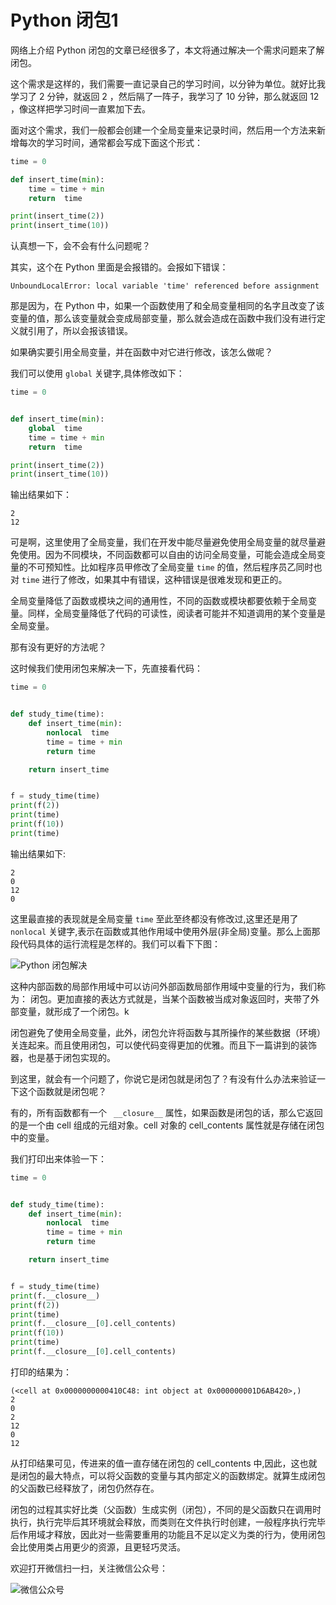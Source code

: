 # Python 闭包1

网络上介绍 Python 闭包的文章已经很多了，本文将通过解决一个需求问题来了解闭包。


这个需求是这样的，我们需要一直记录自己的学习时间，以分钟为单位。就好比我学习了 2 分钟，就返回 2 ，然后隔了一阵子，我学习了 10 分钟，那么就返回 12 ，像这样把学习时间一直累加下去。


面对这个需求，我们一般都会创建一个全局变量来记录时间，然后用一个方法来新增每次的学习时间，通常都会写成下面这个形式：

```Python
time = 0

def insert_time(min):
    time = time + min
    return  time

print(insert_time(2))
print(insert_time(10))
```

认真想一下，会不会有什么问题呢？

其实，这个在 Python 里面是会报错的。会报如下错误：

```
UnboundLocalError: local variable 'time' referenced before assignment
```

那是因为，在 Python 中，如果一个函数使用了和全局变量相同的名字且改变了该变量的值，那么该变量就会变成局部变量，那么就会造成在函数中我们没有进行定义就引用了，所以会报该错误。

如果确实要引用全局变量，并在函数中对它进行修改，该怎么做呢？

我们可以使用 `global` 关键字,具体修改如下：

```Python
time = 0


def insert_time(min):
    global  time
    time = time + min
    return  time

print(insert_time(2))
print(insert_time(10))
```

输出结果如下：

```
2
12
```

可是啊，这里使用了全局变量，我们在开发中能尽量避免使用全局变量的就尽量避免使用。因为不同模块，不同函数都可以自由的访问全局变量，可能会造成全局变量的不可预知性。比如程序员甲修改了全局变量 `time` 的值，然后程序员乙同时也对 `time` 进行了修改，如果其中有错误，这种错误是很难发现和更正的。


全局变量降低了函数或模块之间的通用性，不同的函数或模块都要依赖于全局变量。同样，全局变量降低了代码的可读性，阅读者可能并不知道调用的某个变量是全局变量。

那有没有更好的方法呢？

这时候我们使用闭包来解决一下，先直接看代码：

```python
time = 0


def study_time(time):
    def insert_time(min):
        nonlocal  time
        time = time + min
        return time

    return insert_time


f = study_time(time)
print(f(2))
print(time)
print(f(10))
print(time)
```

输出结果如下:

```
2
0
12
0
```

这里最直接的表现就是全局变量 `time` 至此至终都没有修改过,这里还是用了 `nonlocal` 关键字,表示在函数或其他作用域中使用外层(非全局)变量。那么上面那段代码具体的运行流程是怎样的。我们可以看下下图：

![Python 闭包解决](http://p1ceh5usj.bkt.clouddn.com/python15/Python%20%E9%97%AD%E5%8C%85%E8%A7%A3%E5%86%B3.png)


这种内部函数的局部作用域中可以访问外部函数局部作用域中变量的行为，我们称为： 闭包。更加直接的表达方式就是，当某个函数被当成对象返回时，夹带了外部变量，就形成了一个闭包。k


闭包避免了使用全局变量，此外，闭包允许将函数与其所操作的某些数据（环境）关连起来。而且使用闭包，可以使代码变得更加的优雅。而且下一篇讲到的装饰器，也是基于闭包实现的。


到这里，就会有一个问题了，你说它是闭包就是闭包了？有没有什么办法来验证一下这个函数就是闭包呢？


有的，所有函数都有一个 ` __closure__` 属性，如果函数是闭包的话，那么它返回的是一个由 cell 组成的元组对象。cell 对象的 cell_contents 属性就是存储在闭包中的变量。

我们打印出来体验一下：

```Python
time = 0


def study_time(time):
    def insert_time(min):
        nonlocal  time
        time = time + min
        return time

    return insert_time


f = study_time(time)
print(f.__closure__)
print(f(2))
print(time)
print(f.__closure__[0].cell_contents)
print(f(10))
print(time)
print(f.__closure__[0].cell_contents)
```

打印的结果为：

```
(<cell at 0x0000000000410C48: int object at 0x000000001D6AB420>,)
2
0
2
12
0
12
```

从打印结果可见，传进来的值一直存储在闭包的 cell_contents 中,因此，这也就是闭包的最大特点，可以将父函数的变量与其内部定义的函数绑定。就算生成闭包的父函数已经释放了，闭包仍然存在。

闭包的过程其实好比类（父函数）生成实例（闭包），不同的是父函数只在调用时执行，执行完毕后其环境就会释放，而类则在文件执行时创建，一般程序执行完毕后作用域才释放，因此对一些需要重用的功能且不足以定义为类的行为，使用闭包会比使用类占用更少的资源，且更轻巧灵活。

欢迎打开微信扫一扫，关注微信公众号：

![微信公众号](http://twowater.com.cn/images/20171204192251900.gif)
